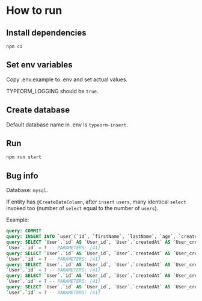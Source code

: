 # How to run

## Install dependencies

`npm ci`

## Set env variables

Copy .env.example to .env and set actual values.

TYPEORM_LOGGING should be `true`.

## Create database

Default database name in .env is `typeorm-insert`.

## Run

`npm run start`

## Bug info

Database: `mysql`.

If entity has `@CreateDateColumn`, after `insert` `users`, many identical `select` invoked too (number of `select` equal to the number of `users`).

Example:

```sql
query: COMMIT
query: INSERT INTO `user`(`id`, `firstName`, `lastName`, `age`, `createdAt`) VALUES (DEFAULT, ?, ?, ?, DEFAULT), (DEFAULT, ?, ?, ?, DEFAULT), (DEFAULT, ?, ?, ?, DEFAULT), (DEFAULT, ?, ?, ?, DEFAULT), (DEFAULT, ?, ?, ?, DEFAULT) -- PARAMETERS: ["fn1","ln1",30,"fn2","ln2",31,"fn3","ln3",32,"fn4","ln4",33,"fn5","ln5",34]
query: SELECT `User`.`id` AS `User_id`, `User`.`createdAt` AS `User_createdAt` FROM `user` `User` WHERE
`User`.`id` = ? -- PARAMETERS: [41]
query: SELECT `User`.`id` AS `User_id`, `User`.`createdAt` AS `User_createdAt` FROM `user` `User` WHERE
`User`.`id` = ? -- PARAMETERS: [41]
query: SELECT `User`.`id` AS `User_id`, `User`.`createdAt` AS `User_createdAt` FROM `user` `User` WHERE
`User`.`id` = ? -- PARAMETERS: [41]
query: SELECT `User`.`id` AS `User_id`, `User`.`createdAt` AS `User_createdAt` FROM `user` `User` WHERE
`User`.`id` = ? -- PARAMETERS: [41]
query: SELECT `User`.`id` AS `User_id`, `User`.`createdAt` AS `User_createdAt` FROM `user` `User` WHERE
`User`.`id` = ? -- PARAMETERS: [41]
```

